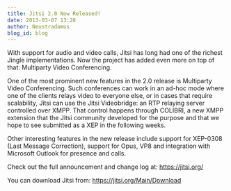 ```yaml
---
title: Jitsi 2.0 Now Released!
date: 2013-03-07 13:28
author: Neustradamus
blog_id: blog
---
```


With support for audio and video calls, Jitsi has long had one of the richest Jingle implementations. Now the project has added even more on top of that: Multiparty Video Conferencing.

One of the most prominent new features in the 2.0 release is Multiparty Video Conferencing. Such conferences can work in an ad-hoc mode where one of the clients relays video to everyone else, or in cases that require scalability, Jitsi can use the Jitsi Videobridge: an RTP relaying server controlled over XMPP. That control happens through COLIBRI, a new XMPP extension that the Jitsi community developed for the purpose and that we hope to see submitted as a XEP in the following weeks.

Other interesting features in the new release include support for XEP-0308 (Last Message Correction), support for Opus, VP8 and integration with Microsoft Outlook for presence and calls.

Check out the full announcement and change log at: https://jitsi.org/

You can download Jitsi from: https://jitsi.org/Main/Download
